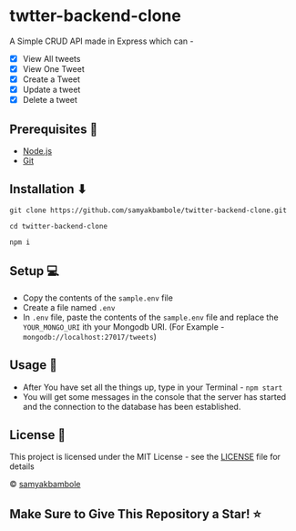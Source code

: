 # twtter-backend-clone 
A Simple CRUD API made in Express which can - 
- [x] View All tweets
- [x] View One Tweet
- [x] Create a Tweet
- [x] Update a tweet
- [x] Delete a tweet

## Prerequisites 📝

- [Node.js](https://nodejs.org)
- [Git](https://git-scm.com)

## Installation ⬇

```
git clone https://github.com/samyakbambole/twitter-backend-clone.git

cd twitter-backend-clone

npm i 
```

## Setup 💻

- Copy the contents of the `sample.env` file
- Create a file named `.env`
- In `.env` file, paste the contents of the `sample.env` file and replace the `YOUR_MONGO_URI` ith your Mongodb URI. (For Example - `mongodb://localhost:27017/tweets`)

## Usage 🚀

- After You have set all the things up, type in your Terminal - `npm start`
- You will get some messages in the console that the server has started and the connection to the database has been established.

## License 📜

This project is licensed under the MIT License - see the [LICENSE](LICENSE) file for details

© [samyakbambole](https://github.com/samyakbambole)

## Make Sure to Give This Repository a Star! ⭐
